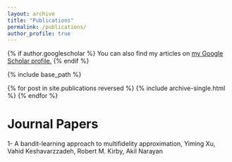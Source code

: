 ```yaml
---
layout: archive
title: "Publications"
permalink: /publications/
author_profile: true
---
```


{% if author.googlescholar %}
  You can also find my articles on <u><a href="{{author.googlescholar}}">my Google Scholar profile</a>.</u>
{% endif %}

{% include base_path %}

{% for post in site.publications reversed %}
  {% include archive-single.html %}
{% endfor %}

Journal Papers
=========

1- A bandit-learning approach to multifidelity approximation, Yiming Xu, Vahid Keshavarzzadeh, Robert M. Kirby, Akil Narayan
